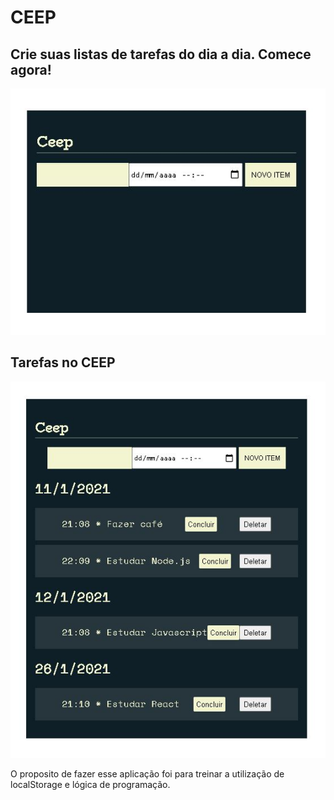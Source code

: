 # CEEP

## Crie suas listas de tarefas do dia a dia. Comece agora!

![Imagem do CEEP](./assets/img/ceep.JPG)

## Tarefas no CEEP

![Imagem da tarefas no CEEP](./assets/img/ceep-tarefas.JPG)

O proposito de fazer esse aplicação foi para treinar a utilização de localStorage e lógica de programação.
